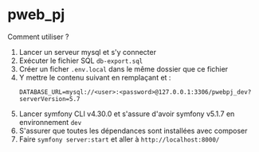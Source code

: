 # pweb_pj

Comment utiliser ?

1. Lancer un serveur mysql et s'y connecter
2. Exécuter le fichier SQL `db-export.sql`
3. Créer un ficher `.env.local` dans le même dossier que ce fichier
4. Y mettre le contenu suivant en remplaçant <user> et <password>:
   ```
   DATABASE_URL=mysql://<user>:<password>@127.0.0.1:3306/pwebpj_dev?serverVersion=5.7
   ```
5. Lancer symfony CLI v4.30.0 et s'assure d'avoir symfony v5.1.7 en environnement `dev`
6. S'assurer que toutes les dépendances sont installées avec composer
7. Faire `symfony server:start` et aller à `http://localhost:8000/`